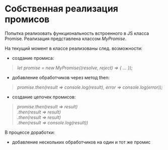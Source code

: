 # Собственная реализация промисов 

Попытка реализовать функциональность встроенного в JS класса Promise. 
Реализация представлена классом *MyPromise*.  

На текущий момент в классе реализованы след. возможности:
* создание промиса: 
> *let promise = new MyPromise((resolve, reject) => { ... });*
* добавление обработчиков через метод then:
> *promise.then(result => console.log(result), error => console.log(error));*
* создание цепочек промисов:
> *promise.then(result => result)  
.then(result => result)  
.then(result => result)  
.then(result => console.log(result))* 

В процессе доработки:  
* добавление нескольких обработчиков на один и тот же промис
